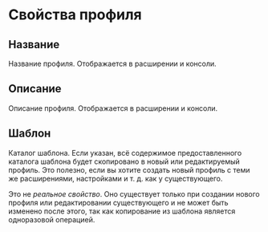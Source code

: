 # Свойства профиля

## Название

Название профиля. Отображается в расширении и консоли.

## Описание

Описание профиля. Отображается в расширении и консоли.

## Шаблон

Каталог шаблона. Если указан, всё содержимое предоставленного каталога шаблона будет скопировано в новый или редактируемый профиль. Это полезно, если вы хотите создать новый профиль с теми же расширениями, настройками и т. д. как у существующего.

Это не *реальное свойство*. Оно существует только при создании нового профиля или редактировании существующего и не может быть изменено после этого, так как копирование из шаблона является одноразовой операцией.
